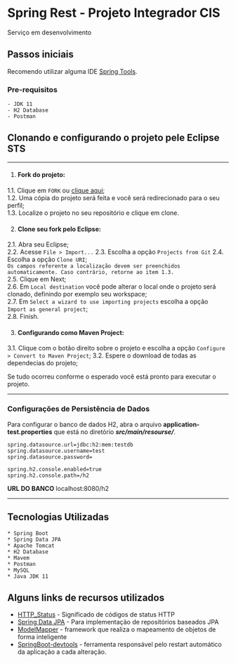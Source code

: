 # Spring Rest - Projeto Integrador CIS

Serviço em desenvolvimento

## Passos iniciais

Recomendo utilizar alguma IDE [Spring Tools](https://spring.io/tools).

### Pre-requisitos

```
- JDK 11
- H2 Database
- Postman
```

## Clonando e configurando o projeto pele Eclipse STS
- - -

1. #### Fork do projeto:  
1.1. Clique em `FORK` ou [clique aqui](https://github.com/thiagoalvesfoz/cis-backend/fork "Fork do cis-backend");  
1.2. Uma cópia do projeto será feita e você será redirecionado para o seu perfil;    
1.3. Localize o projeto no seu repositório e clique em clone. 

2. #### Clone seu fork pelo Eclipse:
2.1. Abra seu Eclipse;  
2.2. Acesse `File > Import...`
2.3. Escolha a opção `Projects from Git`
2.4. Escolha a opção `Clone URI`;  
    `Os campos referente a localização devem ser preenchidos automaticamente. Caso contrário, retorne ao item 1.3.`    
2.5. Clique em Next;  
2.6. Em `Local destination` você pode alterar o local onde o projeto será clonado, definindo por exemplo seu workspace;  
2.7. Em `Select a wizard to use importing projects` escolha a opção `Import as general project`;  
2.8. Finish.

3. #### Configurando como Maven Project:
3.1. Clique com o botão direito sobre o projeto e escolha a opção `Configure > Convert to Maven Project`;
3.2. Espere o download de todas as dependecias do projeto;


Se tudo ocorreu conforme o esperado você está pronto para executar o projeto.
- - -

### Configurações de Persistência de Dados

Para configurar o banco de dados H2, abra o arquivo **application-test.properties** que está no diretório 
**_src/main/resourse/_**. 

```
spring.datasource.url=jdbc:h2:mem:testdb
spring.datasource.username=test
spring.datasource.password=

spring.h2.console.enabled=true
spring.h2.console.path=/h2
```
**URL DO BANCO** localhost:8080/h2

- - -
## Tecnologias Utilizadas
```
* Spring Boot
* Spring Data JPA
* Apache Tomcat
* H2 Database
* Mavem
* Postman
* MySQL
* Java JDK 11
```


## Alguns links de recursos utilizados

* [HTTP_Status](https://developer.mozilla.org/pt-BR/docs/Web/HTTP/Status) - Significado de códigos de status HTTP
* [Spring Data JPA](https://maven.apache.org/) - Para implementação de repositórios baseados JPA
* [ModelMapper](https://rometools.github.io/rome/) -  framework que realiza o mapeamento de objetos de forma inteligente
* [SpringBoot-devtools](https://docs.spring.io/spring-boot/docs/1.5.16.RELEASE/reference/html/using-boot-devtools.html) -  ferramenta responsável pelo restart automático da aplicação a cada alteração.

